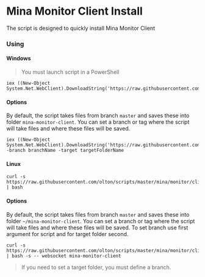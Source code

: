 # Mina Monitor Client Install

The script is designed to quickly install Mina Monitor Client

### Using

#### Windows

>You must launch script in a PowerShell

```shell
iex ((New-Object System.Net.WebClient).DownloadString('https://raw.githubusercontent.com/olton/scripts/master/mina/monitor/client/install.ps1'))
```

#### Options

By default, the script takes files from branch `master` and saves these into folder `mina-monitor-client`.
You can set a branch or tag where the script will take files and where these files will be saved.

```shell
iex ((New-Object System.Net.WebClient).DownloadString('https://raw.githubusercontent.com/olton/scripts/master/mina/monitor/client/install.ps1')) -branch branchName -target targetFolderName
```

#### Linux
```shell
curl -s https://raw.githubusercontent.com/olton/scripts/master/mina/monitor/client/install.sh | bash
```

#### Options

By default, the script takes files from branch `master` and saves these into folder `~/mina-monitor-client`.
You can set a branch or tag where the script will take files and where these files will be saved.
To  set branch use first argument for script and for target folder second.

```shell
curl -s https://raw.githubusercontent.com/olton/scripts/master/mina/monitor/client/install.sh | bash -s -- websocket mina-monitor-client
```

> If you need to set a target folder, you must define a branch.
